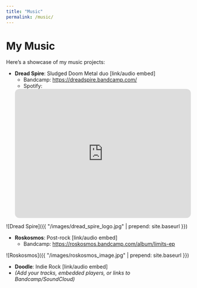 ```yaml
---
title: "Music"
permalink: /music/
---
```


# My Music

Here’s a showcase of my music projects:

- **Dread Spire**: Sludged Doom Metal duo [link/audio embed]
    - Bandcamp: https://dreadspire.bandcamp.com/
    - Spotify: 
    <iframe style="border-radius:12px" src="https://open.spotify.com/embed/artist/19sbutOT1IUBohowndpZTD?utm_source=generator" width="100%" height="352" frameBorder="0" allowfullscreen="" allow="autoplay; clipboard-write; encrypted-media; fullscreen; picture-in-picture" loading="lazy"></iframe>

![Dread Spire]({{ "/images/dread_spire_logo.jpg" | prepend: site.baseurl }})

- **Roskosmos**: Post-rock [link/audio embed]
    - Bandcamp: https://roskosmos.bandcamp.com/album/limits-ep

![Roskosmos]({{ "/images/roskosmos_image.jpg" | prepend: site.baseurl }})

- **Doodle**: Indie Rock [link/audio embed]
- *(Add your tracks, embedded players, or links to Bandcamp/SoundCloud)*
